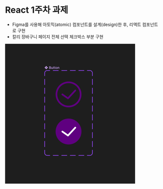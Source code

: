 # React 1주차 과제

- Figma를 사용해 아토믹(atomic) 컴포넌트를 설계(design)한 후, 리액트 컴포넌트로 구현
- 칼리 장바구니 페이지 전체 선택 체크박스 부분 구현

![피그마](./src/assets/Figma.png)
